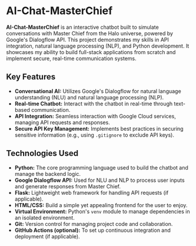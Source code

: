 # AI-Chat-MasterChief

**AI-Chat-MasterChief** is an interactive chatbot built to simulate conversations with Master Chief from the Halo universe, powered by Google's Dialogflow API. This project demonstrates my skills in API integration, natural language processing (NLP), and Python development. It showcases my ability to build full-stack applications from scratch and implement secure, real-time communication systems.

## Key Features
- **Conversational AI:** Utilizes Google's Dialogflow for natural language understanding (NLU) and natural language processing (NLP).
- **Real-time Chatbot:** Interact with the chatbot in real-time through text-based communication.
- **API Integration:** Seamless interaction with Google Cloud services, managing API requests and responses.
- **Secure API Key Management:** Implements best practices in securing sensitive information (e.g., using `.gitignore` to exclude API keys).
  
## Technologies Used
- **Python:** The core programming language used to build the chatbot and manage the backend logic.
- **Google Dialogflow API:** Used for NLU and NLP to process user inputs and generate responses from Master Chief.
- **Flask:** Lightweight web framework for handling API requests (if applicable).
- **HTML/CSS:** Build a simple yet appealing frontend for the user to enjoy.
- **Virtual Environment:** Python's `venv` module to manage dependencies in an isolated environment.
- **Git:** Version control for managing project code and collaboration.
- **GitHub Actions (optional):** To set up continuous integration and deployment (if applicable).

